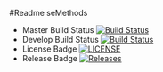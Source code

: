 #Readme seMethods
* Master Build Status [![Build Status](https://travis-ci.org/KyawZawLwin/project.svg?branch=master)](https://travis-ci.org/KyawZawLwin/project)
* Develop Build Status [![Build Status](https://travis-ci.org/KyawZawLwin/project.svg?branch=develop)](https://travis-ci.org/kevin-chalmers/sem)
* License Badge [![LICENSE](https://img.shields.io/github/license/KyawZawLwin/project.svg?style=flat-square)](https://github.com/KyawZawLwin/project/LICENSE)
* Release Badge [![Releases](https://img.shields.io/github/release/KyawZawLwin/project/all.svg?style=flat-square)](https://github.com/KyawZawLwin/project/releases)